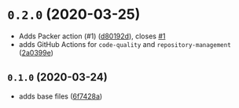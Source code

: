 # `0.2.0` (2020-03-25)

* Adds Packer action (#1) ([d80192d](https://github.com/ksatirli/packer-github-actions/commit/d80192d)), closes [#1](https://github.com/ksatirli/packer-github-actions/issues/1)
* adds GitHub Actions for `code-quality` and `repository-management` ([2a0399e](https://github.com/ksatirli/packer-github-actions/commit/2a0399e))

## `0.1.0` (2020-03-24)

* adds base files ([6f7428a](https://github.com/ksatirli/packer-github-actions/commit/6f7428a))

